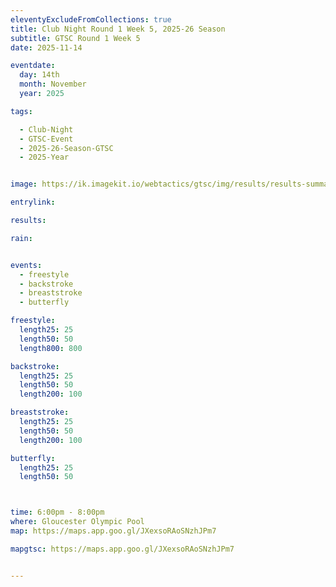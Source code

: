 ```yaml
---
eleventyExcludeFromCollections: true
title: Club Night Round 1 Week 5, 2025-26 Season
subtitle: GTSC Round 1 Week 5
date: 2025-11-14

eventdate:
  day: 14th
  month: November
  year: 2025

tags:

  - Club-Night
  - GTSC-Event
  - 2025-26-Season-GTSC
  - 2025-Year


image: https://ik.imagekit.io/webtactics/gtsc/img/results/results-summary-5.jpg

entrylink: 

results: 

rain: 


events:
  - freestyle
  - backstroke
  - breaststroke
  - butterfly

freestyle:
  length25: 25
  length50: 50
  length800: 800

backstroke:
  length25: 25
  length50: 50
  length200: 100

breaststroke:
  length25: 25
  length50: 50
  length200: 100

butterfly:
  length25: 25
  length50: 50



time: 6:00pm - 8:00pm
where: Gloucester Olympic Pool
map: https://maps.app.goo.gl/JXexsoRAoSNzhJPm7

mapgtsc: https://maps.app.goo.gl/JXexsoRAoSNzhJPm7


---
```





